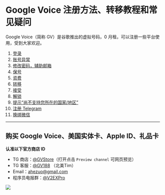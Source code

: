 # Google Voice 注册方法、转移教程和常见疑问

Google Voice（简称 GV）是谷歌推出的虚拟号码，0 月租，可以注册一些平台使用，受到大家欢迎。

1. [登录](https://github.com/ssnhd/googlevoicelogin)
2. [账号异常](https://github.com/ssnhd/googlevoiceyichang)
3. [修改密码，辅助邮箱](https://github.com/ssnhd/googlevoicepassword)
4. [保号](https://github.com/ssnhd/googlevoicebaohao)
5. [资费](https://github.com/ssnhd/googlevoicezifei)
6. [转移](https://github.com/ssnhd/googlevoicezhuanyi)
7. [接受](https://github.com/ssnhd/googlevoicejieshou)
8. [解锁](https://github.com/ssnhd/googlevoicejiesuo)
9. [提示“尚不支持您所在的国家/地区”](https://github.com/ssnhd/googlevoicebuzhichi)
10. [注册 Telegram](https://github.com/ssnhd/telegram)
11. [换绑微信](https://github.com/ssnhd/googlevoicewechat)

---

## 购买 Google Voice、美国实体卡、Apple ID、礼品卡
**认准以下官方商店 ID**

- TG 商店：[@GVStore](https://t.me/gvstore)（打开点击 `Preview channel` 可网页预览）
- TG 客服：[@GV188](https://t.me/GV188) （北美Tim）
- Email：<ahezuo@gmail.com> 
- 程序员电报群：[@V2EXPro](https://t.me/V2EXPro)

![](https://i.imgur.com/9ysVXCr.png)